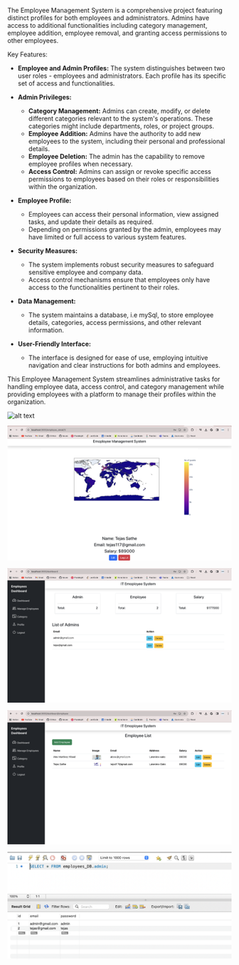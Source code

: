 The Employee Management System is a comprehensive project featuring distinct profiles for both employees and administrators. Admins have access to additional functionalities including category management, employee addition, employee removal, and granting access permissions to other employees.

Key Features:
- **Employee and Admin Profiles:** The system distinguishes between two user roles - employees and administrators. Each profile has its specific set of access and functionalities.
  
- **Admin Privileges:**
  - **Category Management:** Admins can create, modify, or delete different categories relevant to the system's operations. These categories might include departments, roles, or project groups.
  - **Employee Addition:** Admins have the authority to add new employees to the system, including their personal and professional details.
  - **Employee Deletion:** The admin has the capability to remove employee profiles when necessary.
  - **Access Control:** Admins can assign or revoke specific access permissions to employees based on their roles or responsibilities within the organization.

- **Employee Profile:**
  - Employees can access their personal information, view assigned tasks, and update their details as required.
  - Depending on permissions granted by the admin, employees may have limited or full access to various system features.

- **Security Measures:**
  - The system implements robust security measures to safeguard sensitive employee and company data.
  - Access control mechanisms ensure that employees only have access to the functionalities pertinent to their roles.

- **Data Management:**
  - The system maintains a database, i.e mySql, to store employee details, categories, access permissions, and other relevant information.
  
- **User-Friendly Interface:**
  - The interface is designed for ease of use, employing intuitive navigation and clear instructions for both admins and employees.

This Employee Management System streamlines administrative tasks for handling employee data, access control, and category management while providing employees with a platform to manage their profiles within the organization.

![alt text](https://github.com/TejasSathe010/IT-Employees-System/blob/main/Screenshots/Screenshot%202023-12-31%20at%208.02.07%20PM.png)

![alt text](https://github.com/TejasSathe010/IT-Employees-System/blob/main/Screenshots/Screenshot%202023-12-31%20at%208.03.08%20PM.png)

![alt text](https://github.com/TejasSathe010/IT-Employees-System/blob/main/Screenshots/Screenshot%202023-12-31%20at%208.03.51%20PM.png)

![alt text](https://github.com/TejasSathe010/IT-Employees-System/blob/main/Screenshots/Screenshot%202023-12-31%20at%208.04.03%20PM.png)

![alt text](https://github.com/TejasSathe010/IT-Employees-System/blob/main/Screenshots/Screenshot%202023-12-31%20at%208.04.27%20PM.png)
